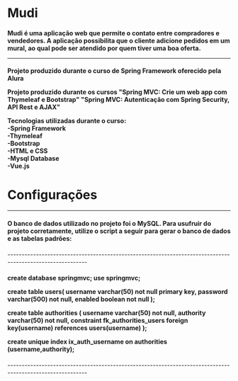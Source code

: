 # Mudi

<h4>Mudi é uma aplicação web que permite o contato entre compradores e vendedores. A aplicação possibilita que o cliente adicione pedidos em um mural, ao qual pode ser
atendido por quem tiver uma boa oferta.</4>

----------------------------------------------------------------------------------------------------------
<h4>
Projeto produzido durante o curso de Spring Framework oferecido pela Alura

Projeto produzido durante os cursos 
"Spring MVC: Crie um web app com Thymeleaf e Bootstrap"
"Spring MVC: Autenticação com Spring Security, API Rest e AJAX"

Tecnologias utilizadas durante o curso:</br>
-Spring Framework</br>
-Thymeleaf</br>
-Bootstrap</br>
-HTML e CSS</br>
-Mysql Database</br>
-Vue.js</br>
</h4>

# Configurações
----------------------------------------------------------------------------------------------------------
<h4>O banco de dados utilizado no projeto foi o MySQL. Para usufruir do projeto corretamente, utilize o script
a seguir para gerar o banco de dados e as tabelas padrões:</h4>
----------------------------------------------------------------------------------------------------------
<h4>
create database springmvc;
use springmvc;

create table users(
    username varchar(50) not null primary key,
    password varchar(500) not null,
    enabled boolean not null
);

create table authorities (
    username varchar(50) not null,
    authority varchar(50) not null,
    constraint fk_authorities_users foreign key(username) references users(username)
);

create unique index ix_auth_username on authorities (username,authority);
</h4>
----------------------------------------------------------------------------------------------------------
